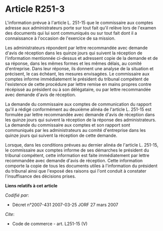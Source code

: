 # Article R251-3

L'information prévue à l'article L. 251-15 que le commissaire aux comptes adresse aux administrateurs porte sur tout fait
qu'il relève lors de l'examen des documents qui lui sont communiqués ou sur tout fait dont il a connaissance à l'occasion de
l'exercice de sa mission. 

Les administrateurs répondent par lettre recommandée avec demande d'avis de réception dans les quinze jours qui suivent la
réception de l'information mentionnée ci-dessus et adressent copie de la demande et de sa réponse, dans les mêmes formes et
les mêmes délais, au comité d'entreprise. Dans leur réponse, ils donnent une analyse de la situation et précisent, le cas
échéant, les mesures envisagées. Le commissaire aux comptes informe immédiatement le président du tribunal compétent de
l'existence de cette procédure par lettre remise en mains propres contre récépissé au président ou à son délégataire, ou par
lettre recommandée avec demande d'avis de réception. 

La demande du commissaire aux comptes de communication du rapport qu'il a rédigé conformément au deuxième alinéa de l'article
L. 251-15 est formulée par lettre recommandée avec demande d'avis de réception dans les quinze jours qui suivent la réception
de la réponse des administrateurs. La demande du commissaire aux comptes et son rapport sont communiqués par les
administrateurs au comité d'entreprise dans les quinze jours qui suivent la réception de cette demande. 

Lorsque, dans les conditions prévues au dernier alinéa de l'article L. 251-15, le commissaire aux comptes informe de ses
démarches le président du tribunal compétent, cette information est faite immédiatement par lettre recommandée avec demande
d'avis de réception. Cette information comporte la copie de tous les documents utiles à l'information du président du
tribunal ainsi que l'exposé des raisons qui l'ont conduit à constater l'insuffisance des décisions prises.

**Liens relatifs à cet article**

_Codifié par_:

  - Décret n°2007-431 2007-03-25 JORF 27 mars 2007

_Cite_:

  - Code de commerce - art. L251-15 (V)

